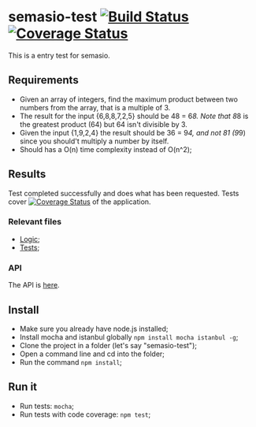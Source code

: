 # semasio-test [![Build Status](https://travis-ci.org/hackhat/semasio-test.svg?branch=prod)](https://travis-ci.org/hackhat/semasio-test) [![Coverage Status](https://coveralls.io/repos/hackhat/semasio-test/badge.svg?branch=dev)](https://coveralls.io/r/hackhat/semasio-test?branch=dev)

This is a entry test for semasio.



## Requirements

 - Given an array of integers, find the maximum product between two numbers from the array, that is a multiple of 3.
 - The result for the input {6,8,8,7,2,5} should be 48 = 6*8. Note that 8*8 is the greatest product (64) but 64 isn't divisible by 3.
 - Given the input {1,9,2,4} the result should be  36 = 9*4, and not 81 (9*9) since you should't multiply a number by itself.
 - Should has a O(n) time complexity instead of O(n^2);



## Results

Test completed successfully and does what has been requested. Tests cover [![Coverage Status](https://coveralls.io/repos/hackhat/semasio-test/badge.svg?branch=dev)](https://coveralls.io/r/hackhat/semasio-test?branch=dev) of the application.



### Relevant files

 - [Logic](/src/shared/Logic.js);
 - [Tests](/test/logic.js);



### API

The API is [here](https://rawgit.com/hackhat/semasio-test/v1.0.0/docs/jsduck/index.html#!/api/shared.Logic).



## Install

 - Make sure you already have node.js installed;
 - Install mocha and istanbul globally `npm install mocha istanbul -g`;
 - Clone the project in a folder (let's say "semasio-test");
 - Open a command line and cd into the folder;
 - Run the command `npm install`;



## Run it

 - Run tests: `mocha`;
 - Run tests with code coverage: `npm test`;
